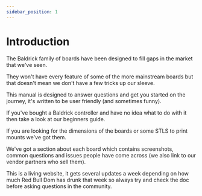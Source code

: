 ```yaml
---
sidebar_position: 1
---
```


# Introduction

The Baldrick family of boards have been designed to fill gaps in the market that we've seen. 

They won't have every feature of some of the more mainstream boards but that doesn't mean we don't have a few tricks up our sleeve.

This manual is designed to answer questions and get you started on the journey, it's written to be user friendly (and sometimes funny).

If you've bought a Baldrick controller and have no idea what to do with it then take a look at our beginners guide.

If you are looking for the dimensions of the boards or some STLS to print mounts we've got them.

We've got a section about each board which contains screenshots, common questions and issues people have come across (we also link to our vendor partners who sell them).

This is a living website, it gets several updates a week depending on how much Red Bull Dom has drunk that week so always try and check the doc before asking questions in the community.


